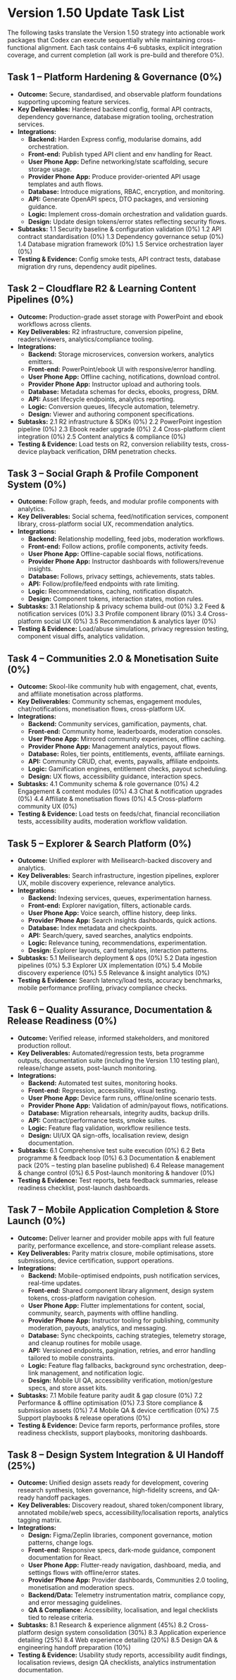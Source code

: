 # Version 1.50 Update Task List

The following tasks translate the Version 1.50 strategy into actionable work packages that Codex can execute sequentially while maintaining cross-functional alignment. Each task contains 4–6 subtasks, explicit integration coverage, and current completion (all work is pre-build and therefore 0%).

## Task 1 – Platform Hardening & Governance (0%)
- **Outcome:** Secure, standardised, and observable platform foundations supporting upcoming feature services.
- **Key Deliverables:** Hardened backend config, formal API contracts, dependency governance, database migration tooling, orchestration services.
- **Integrations:**
  - **Backend:** Harden Express config, modularise domains, add orchestration.
  - **Front-end:** Publish typed API client and env handling for React.
  - **User Phone App:** Define networking/state scaffolding, secure storage usage.
  - **Provider Phone App:** Produce provider-oriented API usage templates and auth flows.
  - **Database:** Introduce migrations, RBAC, encryption, and monitoring.
  - **API:** Generate OpenAPI specs, DTO packages, and versioning guidance.
  - **Logic:** Implement cross-domain orchestration and validation guards.
  - **Design:** Update design tokens/error states reflecting security flows.
- **Subtasks:**
  1.1 Security baseline & configuration validation (0%)
  1.2 API contract standardisation (0%)
  1.3 Dependency governance setup (0%)
  1.4 Database migration framework (0%)
  1.5 Service orchestration layer (0%)
- **Testing & Evidence:** Config smoke tests, API contract tests, database migration dry runs, dependency audit pipelines.

## Task 2 – Cloudflare R2 & Learning Content Pipelines (0%)
- **Outcome:** Production-grade asset storage with PowerPoint and ebook workflows across clients.
- **Key Deliverables:** R2 infrastructure, conversion pipeline, readers/viewers, analytics/compliance tooling.
- **Integrations:**
  - **Backend:** Storage microservices, conversion workers, analytics emitters.
  - **Front-end:** PowerPoint/ebook UI with responsive/error handling.
  - **User Phone App:** Offline caching, notifications, download control.
  - **Provider Phone App:** Instructor upload and authoring tools.
  - **Database:** Metadata schemas for decks, ebooks, progress, DRM.
  - **API:** Asset lifecycle endpoints, analytics reporting.
  - **Logic:** Conversion queues, lifecycle automation, telemetry.
  - **Design:** Viewer and authoring component specifications.
- **Subtasks:**
  2.1 R2 infrastructure & SDKs (0%)
  2.2 PowerPoint ingestion pipeline (0%)
  2.3 Ebook reader upgrade (0%)
  2.4 Cross-platform client integration (0%)
  2.5 Content analytics & compliance (0%)
- **Testing & Evidence:** Load tests on R2, conversion reliability tests, cross-device playback verification, DRM penetration checks.

## Task 3 – Social Graph & Profile Component System (0%)
- **Outcome:** Follow graph, feeds, and modular profile components with analytics.
- **Key Deliverables:** Social schema, feed/notification services, component library, cross-platform social UX, recommendation analytics.
- **Integrations:**
  - **Backend:** Relationship modelling, feed jobs, moderation workflows.
  - **Front-end:** Follow actions, profile components, activity feeds.
  - **User Phone App:** Offline-capable social flows, notifications.
  - **Provider Phone App:** Instructor dashboards with followers/revenue insights.
  - **Database:** Follows, privacy settings, achievements, stats tables.
  - **API:** Follow/profile/feed endpoints with rate limiting.
  - **Logic:** Recommendations, caching, notification dispatch.
  - **Design:** Component tokens, interaction states, motion rules.
- **Subtasks:**
  3.1 Relationship & privacy schema build-out (0%)
  3.2 Feed & notification services (0%)
  3.3 Profile component library (0%)
  3.4 Cross-platform social UX (0%)
  3.5 Recommendation & analytics layer (0%)
- **Testing & Evidence:** Load/abuse simulations, privacy regression testing, component visual diffs, analytics validation.

## Task 4 – Communities 2.0 & Monetisation Suite (0%)
- **Outcome:** Skool-like community hub with engagement, chat, events, and affiliate monetisation across platforms.
- **Key Deliverables:** Community schemas, engagement modules, chat/notifications, monetisation flows, cross-platform UX.
- **Integrations:**
  - **Backend:** Community services, gamification, payments, chat.
  - **Front-end:** Community home, leaderboards, moderation consoles.
  - **User Phone App:** Mirrored community experiences, offline caching.
  - **Provider Phone App:** Management analytics, payout flows.
  - **Database:** Roles, tier points, entitlements, events, affiliate earnings.
  - **API:** Community CRUD, chat, events, paywalls, affiliate endpoints.
  - **Logic:** Gamification engines, entitlement checks, payout scheduling.
  - **Design:** UX flows, accessibility guidance, interaction specs.
- **Subtasks:**
  4.1 Community schema & role governance (0%)
  4.2 Engagement & content modules (0%)
  4.3 Chat & notification upgrades (0%)
  4.4 Affiliate & monetisation flows (0%)
  4.5 Cross-platform community UX (0%)
- **Testing & Evidence:** Load tests on feeds/chat, financial reconciliation tests, accessibility audits, moderation workflow validation.

## Task 5 – Explorer & Search Platform (0%)
- **Outcome:** Unified explorer with Meilisearch-backed discovery and analytics.
- **Key Deliverables:** Search infrastructure, ingestion pipelines, explorer UX, mobile discovery experience, relevance analytics.
- **Integrations:**
  - **Backend:** Indexing services, queues, experimentation harness.
  - **Front-end:** Explorer navigation, filters, actionable cards.
  - **User Phone App:** Voice search, offline history, deep links.
  - **Provider Phone App:** Search insights dashboards, quick actions.
  - **Database:** Index metadata and checkpoints.
  - **API:** Search/query, saved searches, analytics endpoints.
  - **Logic:** Relevance tuning, recommendations, experimentation.
  - **Design:** Explorer layouts, card templates, interaction patterns.
- **Subtasks:**
  5.1 Meilisearch deployment & ops (0%)
  5.2 Data ingestion pipelines (0%)
  5.3 Explorer UX implementation (0%)
  5.4 Mobile discovery experience (0%)
  5.5 Relevance & insight analytics (0%)
- **Testing & Evidence:** Search latency/load tests, accuracy benchmarks, mobile performance profiling, privacy compliance checks.

## Task 6 – Quality Assurance, Documentation & Release Readiness (0%)
- **Outcome:** Verified release, informed stakeholders, and monitored production rollout.
- **Key Deliverables:** Automated/regression tests, beta programme outputs, documentation suite (including the Version 1.10 testing plan), release/change assets, post-launch monitoring.
- **Integrations:**
  - **Backend:** Automated test suites, monitoring hooks.
  - **Front-end:** Regression, accessibility, visual testing.
  - **User Phone App:** Device farm runs, offline/online scenario tests.
  - **Provider Phone App:** Validation of admin/payout flows, notifications.
  - **Database:** Migration rehearsals, integrity audits, backup drills.
  - **API:** Contract/performance tests, smoke suites.
  - **Logic:** Feature flag validation, workflow resilience tests.
  - **Design:** UI/UX QA sign-offs, localisation review, design documentation.
- **Subtasks:**
  6.1 Comprehensive test suite execution (0%)
  6.2 Beta programme & feedback loop (0%)
  6.3 Documentation & enablement pack (20% – testing plan baseline published)
  6.4 Release management & change control (0%)
  6.5 Post-launch monitoring & handover (0%)
- **Testing & Evidence:** Test reports, beta feedback summaries, release readiness checklist, post-launch dashboards.

## Task 7 – Mobile Application Completion & Store Launch (0%)
- **Outcome:** Deliver learner and provider mobile apps with full feature parity, performance excellence, and store-compliant release assets.
- **Key Deliverables:** Parity matrix closure, mobile optimisations, store submissions, device certification, support operations.
- **Integrations:**
  - **Backend:** Mobile-optimised endpoints, push notification services, real-time updates.
  - **Front-end:** Shared component library alignment, design system tokens, cross-platform navigation cohesion.
  - **User Phone App:** Flutter implementations for content, social, community, search, payments with offline handling.
  - **Provider Phone App:** Instructor tooling for publishing, community moderation, payouts, analytics, and messaging.
  - **Database:** Sync checkpoints, caching strategies, telemetry storage, and cleanup routines for mobile usage.
  - **API:** Versioned endpoints, pagination, retries, and error handling tailored to mobile constraints.
  - **Logic:** Feature flag fallbacks, background sync orchestration, deep-link management, and notification logic.
  - **Design:** Mobile UI QA, accessibility verification, motion/gesture specs, and store asset kits.
- **Subtasks:**
  7.1 Mobile feature parity audit & gap closure (0%)
  7.2 Performance & offline optimisation (0%)
  7.3 Store compliance & submission assets (0%)
  7.4 Mobile QA & device certification (0%)
  7.5 Support playbooks & release operations (0%)
- **Testing & Evidence:** Device farm reports, performance profiles, store readiness checklists, support playbooks, monitoring dashboards.

## Task 8 – Design System Integration & UI Handoff (25%)
- **Outcome:** Unified design assets ready for development, covering research synthesis, token governance, high-fidelity screens, and QA-ready handoff packages.
- **Key Deliverables:** Discovery readout, shared token/component library, annotated mobile/web specs, accessibility/localisation reports, analytics tagging matrix.
- **Integrations:**
  - **Design:** Figma/Zeplin libraries, component governance, motion patterns, change logs.
  - **Front-end:** Responsive specs, dark-mode guidance, component documentation for React.
  - **User Phone App:** Flutter-ready navigation, dashboard, media, and settings flows with offline/error states.
  - **Provider Phone App:** Provider dashboards, Communities 2.0 tooling, monetisation and moderation specs.
  - **Backend/Data:** Telemetry instrumentation matrix, compliance copy, and error messaging guidelines.
  - **QA & Compliance:** Accessibility, localisation, and legal checklists tied to release criteria.
- **Subtasks:**
  8.1 Research & experience alignment (45%)
  8.2 Cross-platform design system consolidation (30%)
  8.3 Application experience detailing (25%)
  8.4 Web experience detailing (20%)
  8.5 Design QA & engineering handoff preparation (10%)
- **Testing & Evidence:** Usability study reports, accessibility audit findings, localisation reviews, design QA checklists, analytics instrumentation documentation.
